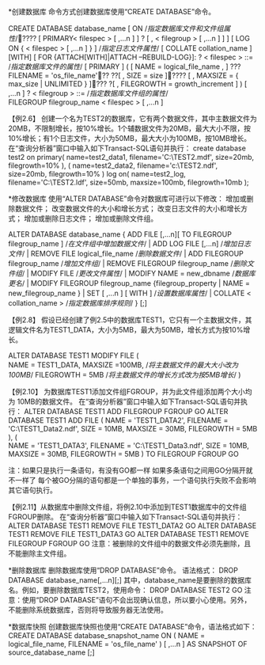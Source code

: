 *创建数据库
命令方式创建数据库使用“CREATE DATABASE”命令。

CREATE DATABASE database_name 
[ ON 			            /*指定数据库文件和文件组属性*/????   	[ PRIMARY< filespec > [ ,...n ] ]
?	[ , < filegroup > [ ,...n ] ] 
] 
[ LOG ON { < filespec > [ ,...n ] } ]	/*指定日志文件属性*/
[ COLLATE collation_name ]
[WITH<external-access-option>]
[ FOR {ATTACH[WITH<service-broker-option>]|ATTACH –REBUILD-LOG}]: 
?
< filespec > ::=                                   /*指定数据库文件的属性*/
[ PRIMARY ]
(  [ NAME = logical_file_name , ]
???  FILENAME = 'os_file_name'??     ??[ , SIZE = size ]????     [ , MAXSIZE = { max_size | UNLIMITED } ]???     ?[ , FILEGROWTH = growth_increment ] 
)  [ ,...n ]
?
< filegroup > ::=               /*指定数据库文件组的属性*/                          
FILEGROUP filegroup_name < filespec > [ ,...n ]


【例2.6】 创建一个名为TEST2的数据库，它有两个数据文件，其中主数据文件为20MB，不限制增长，按10%增长。1个辅数据文件为20MB，最大大小不限，按10%增长；有1个日志文件，大小为50MB，最大大小为100MB，按10MB增长。
在“查询分析器”窗口中输入如下Transact-SQL语句并执行：
create database test2
	on
	primary(
	name=test2_data1,
	filename='C:\TEST2.mdf',
	size=20mb,
	filegrowth=10%
	),
	(
	name=test2_data2,
	filename='c:\TEST2.ndf',
	size=20mb,
	filegrowth=10%
	)
	log on(
	name=test2_log,
	filename='C:\TEST2.ldf',
	size=50mb,
	maxsize=100mb,
	filegrowth=10mb
	);



*修改数据库
使用“ALTER DATABASE”命令对数据库可进行以下修改：
增加或删除数据文件；
改变数据文件的大小和增长方式；
改变日志文件的大小和增长方式；
增加或删除日志文件；
增加或删除文件组。


ALTER DATABASE database_name
{	ADD FILE <filespec>[,…n][ TO FILEGROUP filegroup_name ]
						/*在文件组中增加数据文件*/
	| ADD LOG FILE <filespec>[,…n]           	/*增加日志文件*/
	| REMOVE FILE logical_file_name           	/*删除数据文件*/
	| ADD FILEGROUP filegroup_name          	/*增加文件组*/
	| REMOVE FILEGROUP filegroup_name      /*删除文件组*/
	| MODIFY FILE <filespec>                 	/*更改文件属性*/
	| MODIFY NAME = new_dbname           	/*数据库更名*/
	| MODIFY FILEGROUP filegroup_name {filegroup_property | NAME = new_filegroup_name }
	| SET <optionspec> [ ,...n ] [ WITH <termination> ]   	/*设置数据库属性*/
	| COLLATE < collation_name > 	/*指定数据库排序规则*/
}
[;]

【例2.8】 假设已经创建了例2.5中的数据库TEST1，它只有一个主数据文件，其逻辑文件名为TEST1_DATA，大小为5MB，最大为50MB，增长方式为按10%增长。

ALTER DATABASE TEST1
	MODIFY FILE 
	(	
		NAME = TEST1_DATA,
		MAXSIZE =100MB,		/*将主数据文件的最大大小改为100MB*/
		FILEGROWTH = 5MB		/*将主数据文件的增长方式改为按5MB增长*/	
	)	


【例2.10】 为数据库TEST1添加文件组FGROUP，并为此文件组添加两个大小均为  10MB的数据文件。
在“查询分析器”窗口中输入如下Transact-SQL语句并执行：
ALTER DATABASE TEST1
	ADD FILEGROUP FGROUP
GO
ALTER DATABASE TEST1
	ADD FILE
	(
		NAME = 'TEST1_DATA2',
		FILENAME = 'C:\TEST1_Data2.ndf',
		SIZE = 10MB,
		MAXSIZE = 30MB,
		FILEGROWTH = 5MB
	),
(	
		NAME = 'TEST1_DATA3',
		FILENAME = 'C:\TEST1_Data3.ndf',
		SIZE = 10MB,
		MAXSIZE = 30MB,
		FILEGROWTH = 5MB
	)
	TO FILEGROUP FGROUP
GO

注：如果只是执行一条语句，有没有GO都一样
如果多条语句之间用GO分隔开就不一样了
每个被GO分隔的语句都是一个单独的事务，一个语句执行失败不会影响其它语句执行。

【例2.11】从数据库中删除文件组，将例2.10中添加到TEST1数据库中的文件组FGROUP删除。
在“查询分析器”窗口中输入如下Transact-SQL语句并执行：
ALTER DATABASE TEST1
	REMOVE FILE TEST1_DATA2
GO
ALTER DATABASE TEST1
	REMOVE FILE TEST1_DATA3
GO
ALTER DATABASE TEST1
	REMOVE FILEGROUP FGROUP
GO
注意：被删除的文件组中的数据文件必须先删除，且不能删除主文件组。


*删除数据库
删除数据库使用“DROP DATABASE”命令。
语法格式：
DROP DATABASE database_name[,…n][;]
其中，database_name是要删除的数据库名。例如，要删除数据库TEST2，使用命令：
DROP DATABASE TEST2
GO
注意：使用“DROP DATABASE”语句不会出现确认信息，所以要小心使用。另外，不能删除系统数据库，否则将导致服务器无法使用。


*数据库快照
创建数据库快照也使用“CREATE DATABASE”命令，语法格式如下：
CREATE DATABASE database_snapshot_name 
	ON 
	(
		NAME = logical_file_name,
		FILENAME = 'os_file_name' 
	) [ ,...n ] 
	AS SNAPSHOT OF source_database_name
[;]
